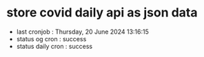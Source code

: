 # store covid daily api as json data

- last cronjob : Thursday, 20 June 2024 13:16:15
- status og cron : success
- status daily cron : success
      
      
